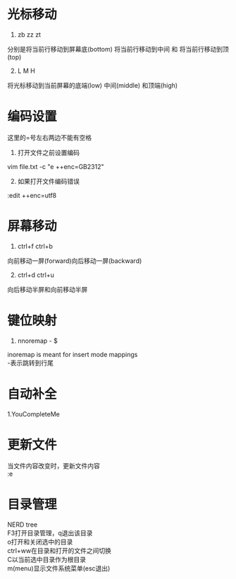 # 光标移动

1. zb zz zt

分别是将当前行移动到屏幕底(bottom) 将当前行移动到中间 和 将当前行移动到顶(top)

2. L M H 

将光标移动到当前屏幕的底端(low) 中间(middle) 和顶端(high)

# 编码设置

这里的=号左右两边不能有空格

1. 打开文件之前设置编码

vim file.txt -c "e ++enc=GB2312"

2. 如果打开文件编码错误

:edit ++enc=utf8

# 屏幕移动

1. ctrl+f ctrl+b

向前移动一屏(forward)向后移动一屏(backward)

2. ctrl+d ctrl+u

向后移动半屏和向前移动半屏

# 键位映射

1. nnoremap - $

inoremap is meant for insert mode mappings   
-表示跳转到行尾

# 自动补全

1.YouCompleteMe 

# 更新文件

当文件内容改变时，更新文件内容   
:e

# 目录管理

NERD tree   
F3打开目录管理，q退出该目录   
o打开和关闭选中的目录   
ctrl+ww在目录和打开的文件之间切换   
C以当前选中目录作为根目录   
m(menu)显示文件系统菜单(esc退出)   
